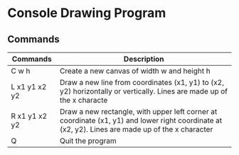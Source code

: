 # Console Drawing Program

## Commands

|Commands	| Description													                           |
|---------|------------------------------------------------------------------------|
|C w h 		| Create a new canvas of width w and height h										   			   |
|L x1 y1 x2 y2	| Draw a new line from coordinates (x1, y1) to (x2, y2) horizontally or vertically. Lines are made up of the x characte	   			   |
|R x1 y1 x2 y2	| Draw a new rectangle, with upper left corner at coordinate (x1, y1) and lower right coordinate at (x2, y2). Lines are made up of the x character |
|Q		| Quit the program																   |
